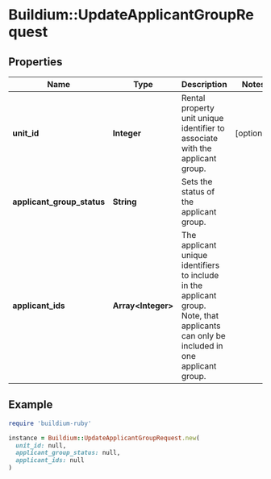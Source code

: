 # Buildium::UpdateApplicantGroupRequest

## Properties

| Name | Type | Description | Notes |
| ---- | ---- | ----------- | ----- |
| **unit_id** | **Integer** | Rental property unit unique identifier to associate with the applicant group. | [optional] |
| **applicant_group_status** | **String** | Sets the status of the applicant group. |  |
| **applicant_ids** | **Array&lt;Integer&gt;** | The applicant unique identifiers to include in the applicant group. Note, that applicants can only be included in one applicant group. |  |

## Example

```ruby
require 'buildium-ruby'

instance = Buildium::UpdateApplicantGroupRequest.new(
  unit_id: null,
  applicant_group_status: null,
  applicant_ids: null
)
```

